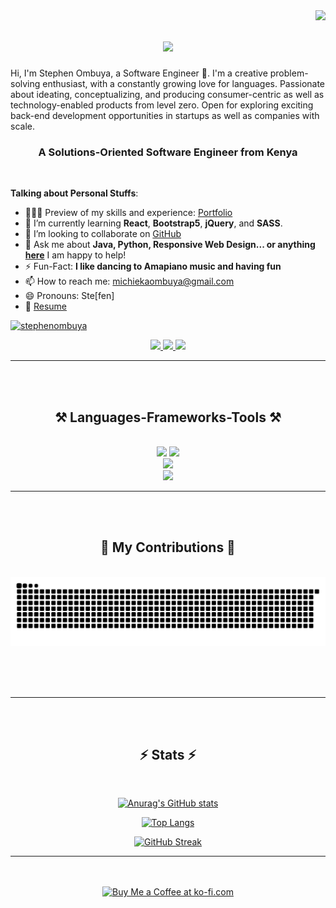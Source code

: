 <img align="right" src="https://visitor-badge.laobi.icu/badge?page_id=stephenombuya.stephenombuya" />

<h1 align="center">
    <img src="https://readme-typing-svg.herokuapp.com/?font=Righteous&size=35&center=true&vCenter=true&width=500&height=70&duration=4000&lines=Hi+There!+👋;+I'm+Stephen+Ombuya!;" />
</h1>

<p>Hi, I'm Stephen Ombuya, a Software Engineer 🚀. I'm a creative problem-solving enthusiast, with a constantly growing love for languages. Passionate about ideating, conceptualizing, and producing consumer-centric as well as technology-enabled products from level zero. Open for exploring exciting back-end development opportunities in startups as well as companies with scale.

</p>
<h3 align="center">A <b>Solutions-Oriented Software Engineer</b> from Kenya</h3>

<br/>

**Talking about Personal Stuffs**:

- 👨🏽‍💻 Preview of my skills and experience: [Portfolio](https://stephenombuya.github.io)
- 🌱 I’m currently learning **React**, **Bootstrap5**, **jQuery**, and **SASS**.
- 👯 I’m looking to collaborate on [GitHub](https://github.com)
- 💬 Ask me about **Java, Python, Responsive Web Design... or anything [here](https://github.com/stephenombuya/stephenombuya/issues)** I am happy to help!
- ⚡️ Fun-Fact: **I like dancing to Amapiano music and having fun**
- 📫 How to reach me: [michiekaombuya@gmail.com](mailto:michiekaombuya@gmail.com)
- 😄 Pronouns: Ste[fen]
- 📝 [Resume](https://docs.google.com/document/d/1lrcTmxPZXOIbGlYXSokRTRpZ3u5eiQ_HYfUVJs1TUcI/edit?usp=sharing)

<p align="left"> <a href="https://github.com/ryo-ma/github-profile-trophy"><img src="https://github-profile-trophy.vercel.app/?username=stephenombuya&theme=matrix" alt="stephenombuya"/></a> </p>
 
<div align="center"> 
  <a href="mailto:michiekaombuya@gmail.com">
    <img src="https://img.shields.io/badge/Gmail-333333?style=for-the-badge&logo=gmail&logoColor=red" />
  </a>
  <a href="https://www.linkedin.com/in/stephen-ombuya/?lipi=urn%3Ali%3Apage%3Ad_flagship3_feed%3BFO%2F6q%2FbOTAK8063R4tdkgw%3D%3D" target="_blank">
    <img src="https://img.shields.io/badge/LinkedIn-0077B5?style=for-the-badge&logo=linkedin&logoColor=white" target="_blank" />
  </a>
  <a href="https://stephenombuya.github.io/" target="_blank">
     <img src="https://img.shields.io/badge/Portfolio-FF5722?style=for-the-badge&logo=todoist&logoColor=white" target="_blank" />
  </a>
</div>

 <hr/>
 <br>
 <br>
 
<h2 align="center">⚒️ Languages-Frameworks-Tools ⚒️</h2>
<br/>
<div align="center">
    <img src="https://skillicons.dev/icons?i=css,html,vscode,github,aws,spring,netlify,django,git,r" />
    <img src="https://skillicons.dev/icons?i=maven,hibernate,postgresql,python,javascript,pycharm,c,java,eclipse,mysql,flask,postman" /><br>
     <img src="https://skillicons.dev/icons?i=bash,bootstrap,firebase,supabase,github,heroku,linux,nginx,nodejs,cpp" /><br>
    <img src="https://skillicons.dev/icons?i=windows,vercel,linkedin,twitter,instagram" /><br>
</div>

<hr/>
 <br>
 <br>
 
<div align="center">
  <h2>🐍 My Contributions 🐍</h2>
  <br>
  <img alt="snake eating my contributions" src="https://raw.githubusercontent.com//stephenombuya/stephenombuya/output/github-contribution-grid-snake.svg" />
  
  <br/><br/><br/>
</div>

<hr/>
 <br>
 <br>

<h2 align="center">⚡ Stats ⚡</h2>
<br>
<div align=center>
    
[![Anurag's GitHub stats](https://github-readme-stats.vercel.app/api?username=stephenombuya&show=reviews,discussions_started,discussions_answered,prs_merged,prs_merged_percentage&show_icons=true&theme=radical)](https://github.com/anuraghazra/github-readme-stats)
 
 [![Top Langs](https://github-readme-stats.vercel.app/api/top-langs/?username=stephenombuya&langs_count=8&layout=pie)](https://github.com/stephenombuya/github-readme-stats)
 
 [![GitHub Streak](https://streak-stats.demolab.com/?user=stephenombuya)](https://git.io/streak-stats)
  <br/>

</div>

<hr/>
<br>
<br>

<div align="center">
<a href='https://ko-fi.com/stephenemichieka' target='_blank'><img height='64' style='border:0px;height:64px;' src='https://storage.ko-fi.com/cdn/kofi1.png?v=3' border='0' alt='Buy Me a Coffee at ko-fi.com' /></a>
</div>

<br/>
